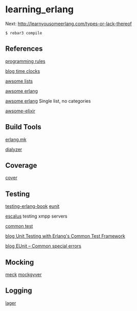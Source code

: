 # learning_erlang

Next: http://learnyousomeerlang.com/types-or-lack-thereof

    $ rebar3 compile

## References
[programming rules](http://www.erlang.se/doc/programming_rules.shtml)

[blog time clocks](https://pavpanchekha.com/blog/time-clocks.html)

[awsome lists](https://awesomerepos.com/erlang)

[awsome erlang](https://github.com/drobakowski/awesome-erlang)

[awsome erlang](https://github.com/uhub/awesome-erlang) Single list, no categories

[awsome-elixir](https://github.com/h4cc/awesome-elixir)

## Build Tools
[erlang.mk](https://github.com/ninenines/erlang.mk)

[dialyzer](http://erlang.org/doc/man/dialyzer.html)

## Coverage

[cover](http://erlang.org/doc/man/cover.html)

## Testing

[testing-erlang-book](https://github.com/zkessin/testing-erlang-book)
[eunit](http://erlang.org/doc/man/eunit.html)

[escalus](https://github.com/esl/escalus) testing xmpp servers

[common test](http://erlang.org/doc/apps/common_test/index.html)

[blog Unit Testing with Erlang's Common Test Framework](https://streamhacker.com/2008/11/26/unit-testing-with-erlangs-common-test-framework/)

[blog EUnit – Common special errors](https://erlcode.wordpress.com/2010/10/10/eunit-common-special-errors/)

## Mocking

[meck](https://github.com/eproxus/meck)
[mockgyver](https://github.com/klajo/mockgyver)

## Logging
[lager](https://github.com/erlang-lager/lager)
